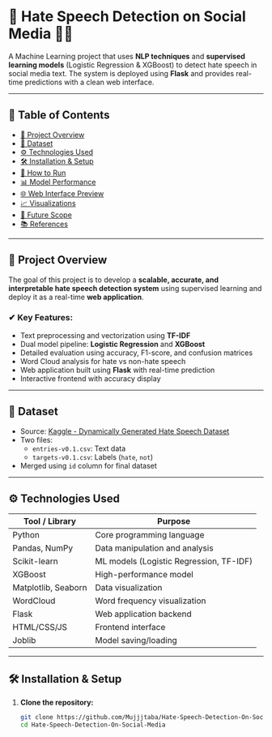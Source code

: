 # 🧠 Hate Speech Detection on Social Media 🚫💬

A Machine Learning project that uses **NLP techniques** and **supervised learning models** (Logistic Regression & XGBoost) to detect hate speech in social media text. The system is deployed using **Flask** and provides real-time predictions with a clean web interface.

---

## 📌 Table of Contents

- [🎯 Project Overview](#-project-overview)
- [📁 Dataset](#-dataset)
- [⚙️ Technologies Used](#-technologies-used)
- [🛠️ Installation & Setup](#️-installation--setup)
- [🚀 How to Run](#-how-to-run)
- [📊 Model Performance](#-model-performance)
- [🌐 Web Interface Preview](#-web-interface-preview)
- [📈 Visualizations](#-visualizations)
- [🔮 Future Scope](#-future-scope)
- [📚 References](#-references)

---

## 🎯 Project Overview

The goal of this project is to develop a **scalable, accurate, and interpretable hate speech detection system** using supervised learning and deploy it as a real-time **web application**.

### ✔ Key Features:
- Text preprocessing and vectorization using **TF-IDF**
- Dual model pipeline: **Logistic Regression** and **XGBoost**
- Detailed evaluation using accuracy, F1-score, and confusion matrices
- Word Cloud analysis for hate vs non-hate speech
- Web application built using **Flask** with real-time prediction
- Interactive frontend with accuracy display

---

## 📁 Dataset

- Source: [Kaggle - Dynamically Generated Hate Speech Dataset](https://www.kaggle.com/datasets)
- Two files:
  - `entries-v0.1.csv`: Text data
  - `targets-v0.1.csv`: Labels (`hate`, `not`)
- Merged using `id` column for final dataset

---

## ⚙️ Technologies Used

| Tool / Library     | Purpose                                 |
|--------------------|------------------------------------------|
| Python             | Core programming language                |
| Pandas, NumPy      | Data manipulation and analysis           |
| Scikit-learn       | ML models (Logistic Regression, TF-IDF)  |
| XGBoost            | High-performance model                   |
| Matplotlib, Seaborn| Data visualization                       |
| WordCloud          | Word frequency visualization             |
| Flask              | Web application backend                  |
| HTML/CSS/JS        | Frontend interface                       |
| Joblib             | Model saving/loading                     |

---

## 🛠️ Installation & Setup

1. **Clone the repository:**
   ```bash
   git clone https://github.com/Mujjjtaba/Hate-Speech-Detection-On-Social-Media.git
   cd Hate-Speech-Detection-On-Social-Media
